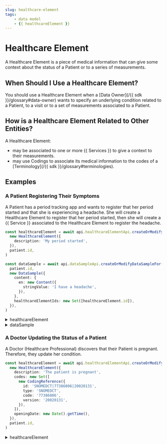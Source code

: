 ```yaml
---
slug: healthcare-element
tags:
    - data model
    - {{ healthcareElement }}
---
```

# Healthcare Element

A Healthcare Element is a piece of medical information that can give some context about the status of a Patient or to a
series of measurements. 

## When Should I Use a Healthcare Element?

You should use a Healthcare Element when a [Data Owner](/{{ sdk }}/glossary#data-owner) wants to specify an underlying 
condition related to a Patient, to a visit or to a set of measurements associated to a Patient.

## How is a Healthcare Element Related to Other Entities?

A Healthcare Element:
- may be associated to one or more {{ Services }} to give a context to their measurements.  
- may use Codings to associate its medical information to the codes of a [Terminology](/{{ sdk }}/glossary#terminologies).

## Examples

### A Patient Registering Their Symptoms

A Patient has a period tracking app and wants to register that her period started and that she is experiencing a headache.
She will create a Healthcare Element to register that her period started, then she will create a {{ Service }} associated to the Healthcare Element to register the headache.

<!-- file://code-samples/explanation/patient-creates-data-sample/index.mts snippet:patient can create DS and HE-->
```typescript
const healthcareElement = await api.healthcareElementApi.createOrModifyHealthcareElement(
  new HealthcareElement({
    description: 'My period started',
  }),
  patient.id,
)

const dataSample = await api.dataSampleApi.createOrModifyDataSampleFor(
  patient.id,
  new DataSample({
    content: {
      en: new Content({
        stringValue: 'I have a headache',
      }),
    },
    healthcareElementIds: new Set([healthcareElement.id]),
  }),
)
```
<!-- output://code-samples/explanation/patient-creates-data-sample/healthcareElement.txt -->
<details>
<summary>healthcareElement</summary>

```json
{
  "id": "e1b17f65-358e-4c55-8119-59d047a1f396",
  "rev": "1-0b860e3ccce0959eb2ae2db0d51a6310",
  "created": 1688378944382,
  "modified": 1688378944382,
  "author": "9bcfa0be-af9a-4d3e-a3da-321270563e24",
  "responsible": "d8df1f2b-938c-46c0-a85c-015117142cc6",
  "healthcareElementId": "e1b17f65-358e-4c55-8119-59d047a1f396",
  "valueDate": 20230703120904,
  "openingDate": 20230703120904,
  "description": "My period started",
  "identifiers": [],
  "codes": {},
  "labels": {},
  "systemMetaData": {
    "secretForeignKeys": [
      "baa346f5-db86-4317-8115-0f7d2c5b075e"
    ],
    "cryptedForeignKeys": {
      "d8df1f2b-938c-46c0-a85c-015117142cc6": {}
    },
    "delegations": {
      "d8df1f2b-938c-46c0-a85c-015117142cc6": {}
    },
    "encryptionKeys": {
      "d8df1f2b-938c-46c0-a85c-015117142cc6": {}
    },
    "encryptedSelf": "Htq/RR4p5EQaXKuCfk692gBeUb8XniKTuXwOb+c3FOJ5Y+5RmHjYaCRRfayR/k6K"
  }
}
```
</details>

<!-- output://code-samples/explanation/patient-creates-data-sample/dataSample.txt -->
<details>
<summary>dataSample</summary>

```json
{
  "id": "b5c4fa09-e97e-43c8-bdd3-a799ae35ce5b",
  "qualifiedLinks": {},
  "batchId": "72a4f0fd-e1cc-4719-a816-400801e70966",
  "index": 0,
  "valueDate": 20230703120904,
  "openingDate": 20230703120904,
  "created": 1688378944443,
  "modified": 1688378944443,
  "author": "9bcfa0be-af9a-4d3e-a3da-321270563e24",
  "responsible": "d8df1f2b-938c-46c0-a85c-015117142cc6",
  "identifiers": [],
  "healthcareElementIds": {},
  "canvasesIds": {},
  "content": {
    "en": {
      "stringValue": "I have a headache",
      "compoundValue": [],
      "ratio": [],
      "range": []
    }
  },
  "codes": {},
  "labels": {},
  "systemMetaData": {
    "encryptedSelf": "r3a47An2aJrbJWug1hnquOc+TREkF4he9hak5d2OVLw2DA3+CIyX5pVaUbqTKZhK26dg1OqmrwbWgl/zVF95lx3iyshBkhxiCyEjwMC2zoHtZRB2/2C7lhtfdv5y7cHvsYKrIy9BtJNqS1xOaBKvEg==",
    "secretForeignKeys": [
      "baa346f5-db86-4317-8115-0f7d2c5b075e"
    ],
    "cryptedForeignKeys": {
      "d8df1f2b-938c-46c0-a85c-015117142cc6": {}
    },
    "delegations": {
      "d8df1f2b-938c-46c0-a85c-015117142cc6": {}
    },
    "encryptionKeys": {
      "d8df1f2b-938c-46c0-a85c-015117142cc6": {}
    },
    "publicKeysForOaepWithSha256": {}
  }
}
```
</details>

### A Doctor Updating the Status of a Patient

A Doctor (Healthcare Professional) discovers that their Patient is pregnant. Therefore, they update her condition.

<!-- file://code-samples/explanation/doctor-creates-he/index.mts snippet:doctor can create HE-->
```typescript
const healthcareElement = await api.healthcareElementApi.createOrModifyHealthcareElement(
  new HealthcareElement({
    description: 'The patient is pregnant',
    codes: new Set([
      new CodingReference({
        id: 'SNOMEDCT|77386006|20020131',
        type: 'SNOMEDCT',
        code: '77386006',
        version: '20020131',
      }),
    ]),
    openingDate: new Date().getTime(),
  }),
  patient.id,
)
```
<!-- output://code-samples/explanation/doctor-creates-he/healthcareElement.txt -->
<details>
<summary>healthcareElement</summary>

```json
{
  "id": "68a213d2-23b2-4d95-b1df-1de467b403fb",
  "rev": "1-996c06c7fea838b2b47eac0d6843a008",
  "created": 1688378941768,
  "modified": 1688378941768,
  "author": "6a541dfb-40d9-41f5-ba76-e3a5e277813f",
  "responsible": "e2b6e873-035b-4964-885b-5a90e99c43b4",
  "healthcareElementId": "68a213d2-23b2-4d95-b1df-1de467b403fb",
  "valueDate": 20230703120901,
  "openingDate": 1688378941744,
  "description": "The patient is pregnant",
  "identifiers": [],
  "codes": {},
  "labels": {},
  "systemMetaData": {
    "secretForeignKeys": [
      "c52b89c3-d70f-4823-9fd9-a97f946ce1fd"
    ],
    "cryptedForeignKeys": {
      "e2b6e873-035b-4964-885b-5a90e99c43b4": {}
    },
    "delegations": {
      "e2b6e873-035b-4964-885b-5a90e99c43b4": {}
    },
    "encryptionKeys": {
      "e2b6e873-035b-4964-885b-5a90e99c43b4": {}
    },
    "encryptedSelf": "wizUUK7TJRTq7OdWIi4U93InI+ZW/XG+dTtRL/8M9zcg58+bC76VAWO3XHWXzuZB3zO1Ap+QiYdGH0DTLPUU3Q=="
  }
}
```
</details>
